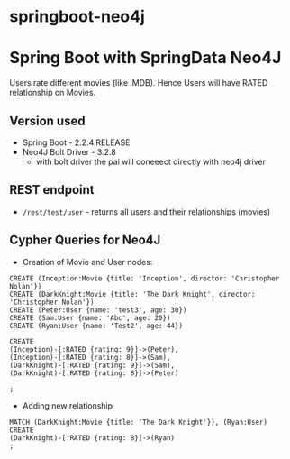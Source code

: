 # springboot-neo4j

# Spring Boot with SpringData Neo4J
Users rate different movies (like IMDB). Hence Users will have RATED relationship on Movies.

## Version used
- Spring Boot - 2.2.4.RELEASE
- Neo4J Bolt Driver - 3.2.8
   - with bolt driver the pai will coneeect directly with neo4j driver

## REST endpoint
- `/rest/test/user` - returns all users and their relationships (movies)


## Cypher Queries for Neo4J
- Creation of Movie and User nodes:

```
CREATE (Inception:Movie {title: 'Inception', director: 'Christopher Nolan'})
CREATE (DarkKnight:Movie {title: 'The Dark Knight', director: 'Christopher Nolan'})
CREATE (Peter:User {name: 'test3', age: 30})
CREATE (Sam:User {name: 'Abc', age: 20})
CREATE (Ryan:User {name: 'Test2', age: 44})

CREATE
(Inception)-[:RATED {rating: 9}]->(Peter),
(Inception)-[:RATED {rating: 8}]->(Sam),
(DarkKnight)-[:RATED {rating: 9}]->(Sam),
(DarkKnight)-[:RATED {rating: 8}]->(Peter)

;
```
- Adding new relationship

```
MATCH (DarkKnight:Movie {title: 'The Dark Knight'}), (Ryan:User)
CREATE
(DarkKnight)-[:RATED {rating: 8}]->(Ryan)
;
```
